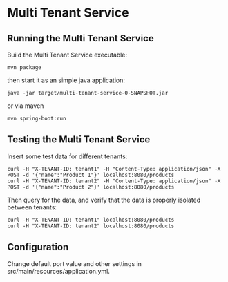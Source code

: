 # Multi Tenant Service

## Running the Multi Tenant Service

Build the Multi Tenant Service executable:

```
mvn package
```

then start it as an simple java application:

```
java -jar target/multi-tenant-service-0-SNAPSHOT.jar
```
or via maven
```
mvn spring-boot:run
```

## Testing the Multi Tenant Service

Insert some test data for different tenants:

```
curl -H "X-TENANT-ID: tenant1" -H "Content-Type: application/json" -X POST -d '{"name":"Product 1"}' localhost:8080/products
curl -H "X-TENANT-ID: tenant2" -H "Content-Type: application/json" -X POST -d '{"name":"Product 2"}' localhost:8080/products
```

Then query for the data, and verify that the data is properly isolated between tenants:

```
curl -H "X-TENANT-ID: tenant1" localhost:8080/products
curl -H "X-TENANT-ID: tenant2" localhost:8080/products
```

## Configuration

Change default port value and other settings in src/main/resources/application.yml.
